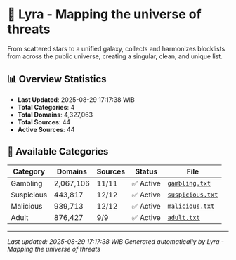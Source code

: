 # 🌌 Lyra - Mapping the universe of threats

From scattered stars to a unified galaxy, collects and harmonizes blocklists from across the public universe, creating a singular, clean, and unique list.

## 📊 Overview Statistics

- **Last Updated**: 2025-08-29 17:17:38 WIB
- **Total Categories**: 4
- **Total Domains**: 4,327,063
- **Total Sources**: 44
- **Active Sources**: 44

## 📂 Available Categories

| Category | Domains | Sources | Status | File |
|----------|---------|---------|--------|------|
| Gambling | 2,067,106 | 11/11 | ✅ Active | [`gambling.txt`](blocklist/gambling.txt) |
| Suspicious | 443,817 | 12/12 | ✅ Active | [`suspicious.txt`](blocklist/suspicious.txt) |
| Malicious | 939,713 | 12/12 | ✅ Active | [`malicious.txt`](blocklist/malicious.txt) |
| Adult | 876,427 | 9/9 | ✅ Active | [`adult.txt`](blocklist/adult.txt) |


---

*Last updated: 2025-08-29 17:17:38 WIB*
*Generated automatically by Lyra - Mapping the universe of threats*
